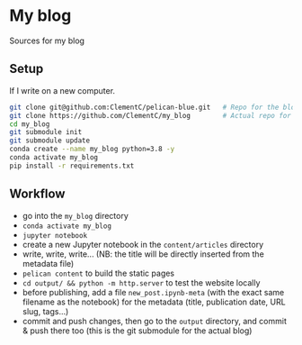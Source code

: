 # My blog
Sources for my blog

## Setup

If I write on a new computer.

```bash
git clone git@github.com:ClementC/pelican-blue.git   # Repo for the blog theme 
git clone https://github.com/ClementC/my_blog        # Actual repo for the blog sources
cd my_blog
git submodule init
git submodule update
conda create --name my_blog python=3.8 -y
conda activate my_blog
pip install -r requirements.txt
```

## Workflow

+ go into the `my_blog` directory
+ `conda activate my_blog`
+ `jupyter notebook`
+ create a new Jupyter notebook in the `content/articles` directory
+ write, write, write... (NB: the title will be directly inserted from the metadata file)
+ `pelican content` to build the static pages
+ `cd output/ && python -m http.server` to test the website locally
+ before publishing, add a file `new_post.ipynb-meta` (with the exact same filename as the notebook) for the metadata (title, publication date, URL slug, tags...)
+ commit and push changes, then go to the `output` directory, and commit & push there too (this is the git submodule for the actual blog)

